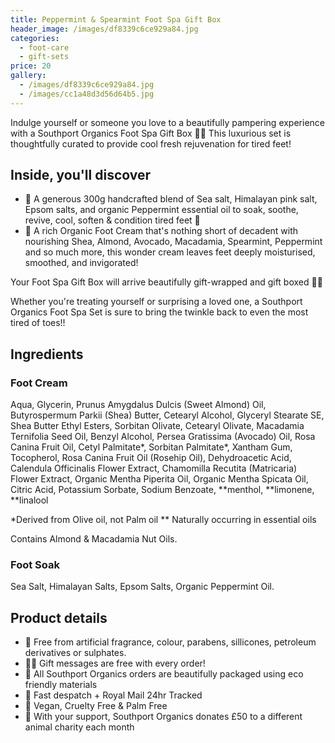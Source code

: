 ```yaml
---
title: Peppermint & Spearmint Foot Spa Gift Box
header_image: /images/df8339c6ce929a84.jpg
categories:
  - foot-care
  - gift-sets
price: 20
gallery:
  - /images/df8339c6ce929a84.jpg
  - /images/cc1a48d3d56d64b5.jpg
---
```

Indulge yourself or someone you love to a beautifully pampering experience with a Southport Organics Foot Spa Gift Box 🌱🎁 This luxurious set is thoughtfully curated to provide cool fresh rejuvenation for tired feet!

## Inside, you'll discover

- 🌊 A generous 300g handcrafted blend of Sea salt, Himalayan pink salt, Epsom salts, and organic Peppermint essential oil to soak, soothe, revive, cool, soften & condition tired feet 🧊
- 🌱 A rich Organic Foot Cream that's nothing short of decadent with nourishing Shea, Almond, Avocado, Macadamia, Spearmint, Peppermint and so much more, this wonder cream leaves feet deeply moisturised, smoothed, and invigorated!

Your Foot Spa Gift Box will arrive beautifully gift-wrapped and gift boxed 🎁🌿

Whether you're treating yourself or surprising a loved one, a Southport Organics Foot Spa Set is sure to bring the twinkle back to even the most tired of toes!!

## Ingredients

### Foot Cream

Aqua, Glycerin, Prunus Amygdalus Dulcis (Sweet Almond) Oil, Butyrospermum Parkii (Shea) Butter, Cetearyl Alcohol, Glyceryl Stearate SE, Shea Butter Ethyl Esters, Sorbitan Olivate, Cetearyl Olivate, Macadamia Ternifolia Seed Oil, Benzyl Alcohol, Persea Gratissima (Avocado) Oil, Rosa Canina Fruit Oil, Cetyl Palmitate*, Sorbitan Palmitate*, Xantham Gum, Tocopherol, Rosa Canina Fruit Oil (Rosehip Oil), Dehydroacetic Acid, Calendula Officinalis Flower Extract, Chamomilla Recutita (Matricaria) Flower Extract, Organic Mentha Piperita Oil, Organic Mentha Spicata Oil, Citric Acid, Potassium Sorbate, Sodium Benzoate, **menthol, **limonene, \*\*linalool

\*Derived from Olive oil, not Palm oil
\*\* Naturally occurring in essential oils

Contains Almond & Macadamia Nut Oils.

### Foot Soak

Sea Salt, Himalayan Salts, Epsom Salts, Organic Peppermint Oil.

## Product details

- 🍊 Free from artificial fragrance, colour, parabens, sillicones, petroleum derivatives or sulphates.
- ✍🏼 Gift messages are free with every order!
- 🌿 All Southport Organics orders are beautifully packaged using eco friendly materials
- 📮 Fast despatch + Royal Mail 24hr Tracked
- 🐰 Vegan, Cruelty Free & Palm Free
- 🐾 With your support, Southport Organics donates £50 to a different animal charity each month
